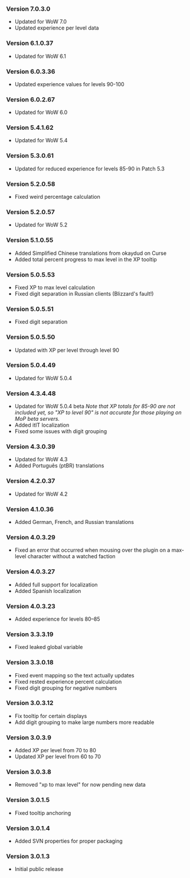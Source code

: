 ### Version 7.0.3.0

* Updated for WoW 7.0
* Updated experience per level data

### Version 6.1.0.37

* Updated for WoW 6.1

### Version 6.0.3.36

* Updated experience values for levels 90-100

### Version 6.0.2.67

* Updated for WoW 6.0

### Version 5.4.1.62

* Updated for WoW 5.4

### Version 5.3.0.61

* Updated for reduced experience for levels 85-90 in Patch 5.3

### Version 5.2.0.58

* Fixed weird percentage calculation

### Version 5.2.0.57

* Updated for WoW 5.2

### Version 5.1.0.55

* Added Simplified Chinese translations from okaydud on Curse
* Added total percent progress to max level in the XP tooltip

### Version 5.0.5.53

* Fixed XP to max level calculation
* Fixed digit separation in Russian clients (Blizzard's fault!)

### Version 5.0.5.51
* Fixed digit separation

### Version 5.0.5.50
* Updated with XP per level through level 90

### Version 5.0.4.49

* Updated for WoW 5.0.4

### Version 4.3.4.48

* Updated for WoW 5.0.4 beta
  *Note that XP totals for 85-90 are not included yet, so "XP to level 90" is not accurate for those playing on MoP beta servers.*
* Added itIT localization
* Fixed some issues with digit grouping

### Version 4.3.0.39

* Updated for WoW 4.3
* Added Português (ptBR) translations

### Version 4.2.0.37

* Updated for WoW 4.2

### Version 4.1.0.36

* Added German, French, and Russian translations

### Version 4.0.3.29

* Fixed an error that occurred when mousing over the plugin on a max-level character without a watched faction

### Version 4.0.3.27

* Added full support for localization
* Added Spanish localization

### Version 4.0.3.23

* Added experience for levels 80–85

### Version 3.3.3.19

* Fixed leaked global variable

### Version 3.3.0.18

* Fixed event mapping so the text actually updates
* Fixed rested experience percent calculation
* Fixed digit grouping for negative numbers

### Version 3.0.3.12

* Fix tooltip for certain displays
* Add digit grouping to make large numbers more readable

### Version 3.0.3.9

* Added XP per level from 70 to 80
* Updated XP per level from 60 to 70

### Version 3.0.3.8

* Removed "xp to max level" for now pending new data

### Version 3.0.1.5

* Fixed tooltip anchoring

### Version 3.0.1.4

* Added SVN properties for proper packaging

### Version 3.0.1.3

* Initial public release
